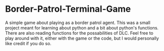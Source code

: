 # Border-Patrol-Terminal-Game
A simple game about playing as a border patrol agent. This was a small project meant for learning about python and a bit about python's functions. There are also reading functions for the possabilities of DLC.  Feel free to play around with it, either with the game or the code, but I would personally like credit if you do so.
